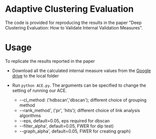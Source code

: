 # Adaptive Clustering Evaluation

The code is provided for reproducing the results in the paper "Deep Clustering Evaluation: How to Validate Internal Validation Measures".

# Usage
To replicate the results reported in the paper

* Download all the calculated internal measure values from the [Google drive](https://drive.google.com/drive/folders/1FHehcJ8Qz7elY9IF3uu2JpMimH3G6l_D?usp=drive_link) to the local folder

* Run `python ACE.py`. The arguments can be specified to change the setting of running our ACE.
  - --cl_method: ('hdbscan','dbscan'); different choice of grouping method
  - --rank_method', ('pr', 'hits'); different choice of link analysis algorithms
  - --eps, default=0.05, eps required for dbscan
  - --filter_alpha', default=0.05, FWER for dip test)
  - --graph_alpha', default=0.05, FWER for creating graph)
